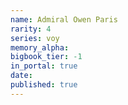 ```yaml
---
name: Admiral Owen Paris
rarity: 4
series: voy
memory_alpha:
bigbook_tier: -1
in_portal: true
date:
published: true
---
```



